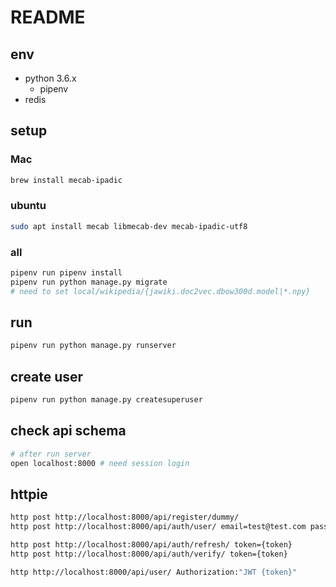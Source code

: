# README

## env

* python 3.6.x
  * pipenv
* redis

## setup

### Mac

```bash
brew install mecab-ipadic
```

### ubuntu

```bash
sudo apt install mecab libmecab-dev mecab-ipadic-utf8
```

### all

```bash
pipenv run pipenv install
pipenv run python manage.py migrate
# need to set local/wikipedia/{jawiki.doc2vec.dbow300d.model|*.npy}
```

## run

```bash
pipenv run python manage.py runserver
```

## create user

```bash
pipenv run python manage.py createsuperuser
```

## check api schema

```bash
# after run server
open localhost:8000 # need session login
```

## httpie

```bash
http post http://localhost:8000/api/register/dummy/
http post http://localhost:8000/api/auth/user/ email=test@test.com password=testuser

http post http://localhost:8000/api/auth/refresh/ token={token}
http post http://localhost:8000/api/auth/verify/ token={token}

http http://localhost:8000/api/user/ Authorization:"JWT {token}"
```
